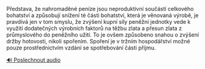 
Představa, že nahromaděné peníze jsou neproduktivní součástí celkového bohatství a způsobují snížení té části bohatství, která je věnovaná výrobě, je pravdivá jen v tom smyslu, že zvýšení kupní síly peněžní jednotky vede k využití dodatečných výrobních faktorů na těžbu zlata a přesun zlata z průmyslového do peněžního užití. To je ovšem způsobeno snahou o zvýšení držby hotovosti, nikoli spořením. Spoření je v tržním hospodářství možné pouze prostřednictvím vzdání se spotřebování části příjmu.

[🔊 Poslechnout audio](/data/7-paragraphs/audio/chapter_95/para_004-Pedstava-e-nahromadn-penze-jsou-neproduktivn.mp3)
